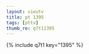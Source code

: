 ```yaml
--- 
layout: sieutv
title: pt 1395
tags: [pttv]
thumb_re: q7t11395
---
```

{% include q7t1 key="1395" %} 
